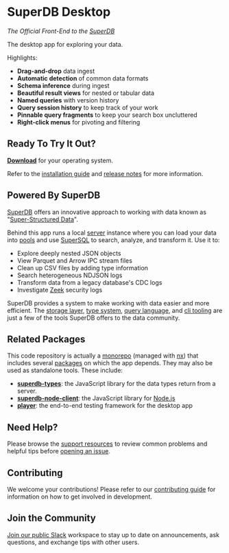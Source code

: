 # SuperDB Desktop

_The Official Front-End to the [SuperDB](https://superdb.org)_

The desktop app for exploring your data.

Highlights:

- **Drag-and-drop** data ingest
- **Automatic detection** of common data formats
- **Schema inference** during ingest
- **Beautiful result views** for nested or tabular data
- **Named queries** with version history
- **Query session history** to keep track of your work
- **Pinnable query fragments** to keep your search box uncluttered
- **Right-click menus** for pivoting and filtering

## Ready To Try It Out?

**[Download](https://www.brimdata.io/download/)** for your operating system.

Refer to the [installation guide](https://zui.brimdata.io/docs/Installation) and
[release notes](https://github.com/brimdata/zui/releases) for more information.

## Powered By SuperDB

[SuperDB](https://superdb.org/docs) offers an innovative approach to working with data known as "[Super-Structured Data](https://www.brimdata.io/blog/super-structured-data/)".

Behind this app runs a local [server](https://superdb.org/docs/commands/super-db) instance where you can load your data into [pools](https://superdb.org/docs/commands/super-db/#data-pools) and use [SuperSQL](https://superdb.org/docs/language) to search, analyze, and transform it. Use it to:

- Explore deeply nested JSON objects
- View Parquet and Arrow IPC stream files
- Clean up CSV files by adding type information
- Search heterogeneous NDJSON logs
- Transform data from a legacy database's CDC logs
- Investigate [Zeek](https://zeek.org/) security logs

SuperDB provides a system to make working with data easier and more efficient. The [storage layer](https://superdb.org/docs/formats), [type system](https://superdb.org/docs/formats/data-model), [query language](https://superdb.org/docs/language/overview), and [cli tooling](https://superdb.org/docs/commands/super) are just a few of the tools SuperDB offers to the data community.

## Related Packages

This code repository is actually a [monorepo](https://en.wikipedia.org/wiki/Monorepo) (managed with [nx](https://nx.dev)) that includes several [packages](packages) on which the app depends. They may also be used as standalone tools. These include:

- [**superdb-types**](packages/superdb-types): the JavaScript library for the data types return from a server.
- [**superdb-node-client**](packages/superdb-node-client): the JavaScript library for [Node.js](https://nodejs.org/)
- [**player**](packages/player): the end-to-end testing framework for the desktop app

## Need Help?

Please browse the [support resources](https://zui.brimdata.io/docs/support) to review common problems and helpful tips before [opening an issue](https://zui.brimdata.io/docs/support/Troubleshooting#opening-an-issue).

## Contributing

We welcome your contributions! Please refer to our [contributing guide](apps/superdb-desktop/CONTRIBUTING.md) for information on how to get involved in development.

## Join the Community

[Join our public Slack](https://www.brimdata.io/join-slack/) workspace to stay up to date on announcements, ask questions, and exchange tips with other users.
